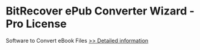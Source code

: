 # BitRecover ePub Converter Wizard - Pro License
Software to Convert eBook Files
[>> Detailed information](https://secure.shareit.com/shareit/product.html?productid=300965658&affiliateid=200057808)